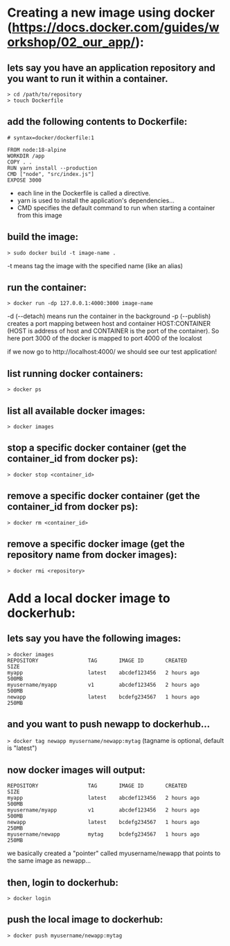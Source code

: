 # Creating a new image using docker (https://docs.docker.com/guides/workshop/02_our_app/):

## lets say you have an application repository and you want to run it within a container.

```
> cd /path/to/repository
> touch Dockerfile
```
## add the following contents to Dockerfile:
```
# syntax=docker/dockerfile:1

FROM node:18-alpine
WORKDIR /app
COPY . .
RUN yarn install --production
CMD ["node", "src/index.js"]
EXPOSE 3000
```

- each line in the Dockerfile is called a directive.
- yarn is used to install the application's dependencies...
- CMD specifies the default command to run when starting a container from this image

## build the image:
```
> sudo docker build -t image-name .
```
-t means tag the image with the specified name (like an alias)

## run the container:
```
> docker run -dp 127.0.0.1:4000:3000 image-name
```

-d (--detach) means run the container in the background
-p (--publish) creates a port mapping between host and container HOST:CONTAINER (HOST is address of host and CONTAINER is the port of the container). So here port 3000 of the docker is mapped to port 4000 of the localost

if we now go to
http://localhost:4000/
we should see our test application!

## list running docker containers:
```> docker ps```

## list all available docker images:
```> docker images```

## stop a specific docker container (get the container_id from docker ps):
```> docker stop <container_id>```

## remove a specific docker container (get the container_id from docker ps):
```> docker rm <container_id>```

## remove a specific docker image (get the repository name from docker images):
```> docker rmi <repository>```

# Add a local docker image to dockerhub:

## lets say you have the following images:
```
> docker images
REPOSITORY                TAG       IMAGE ID       CREATED         SIZE
myapp                     latest    abcdef123456   2 hours ago     500MB
myusername/myapp          v1        abcdef123456   2 hours ago     500MB
newapp                    latest    bcdefg234567   1 hours ago     250MB
```
## and you want to push newapp to dockerhub...
```> docker tag newapp myusername/newapp:mytag```
(tagname is optional, default is "latest")
## now docker images will output:
```
REPOSITORY                TAG       IMAGE ID       CREATED         SIZE
myapp                     latest    abcdef123456   2 hours ago     500MB
myusername/myapp          v1        abcdef123456   2 hours ago     500MB
newapp                    latest    bcdefg234567   1 hours ago     250MB
myusername/newapp         mytag     bcdefg234567   1 hours ago     250MB
```
we basically created a "pointer" called myusername/newapp that points to the same image as newapp...

## then, login to dockerhub:
```> docker login```
## push the local image to dockerhub:
```> docker push myusername/newapp:mytag```
